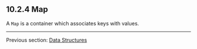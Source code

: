 ## 10.2.4 Map

A `Map` is a container which associates keys with values.

---

Previous section: [Data Structures](std-ds.md)